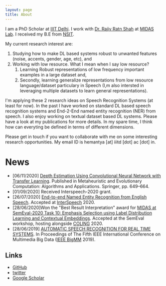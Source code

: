 ```yaml
---
layout: page
title: About
---
```


I am a PhD Scholar at [IIIT Delhi](https://iiitd.ac.in/). I work with [Dr. Rajiv Ratn Shah](http://midas.iiitd.edu.in/team/rajiv-ratn-shah.html) at [MIDAS Lab](http://midas.iiitd.edu.in/). I received my B.E from [NSIT](http://www.nsit.ac.in/). 

My current research interest are: 

1. Studying how to make DL based systems robust to unwanted features (noise, accents, gender, age, etc), and
2. Working with low resource. What I mean when I say low resource?
   1. Learning Robust representations of low frequency important examples in a large dataset and, 
   2. Secondly, learning generalize representations from low resource language/dataset particulary in Speech (I,m also intersted in leveraging multiple datasets to learn general representations). 

I'm applying these 2 research ideas on Speech Recognition Systems (at least for now). In the past I have worked on standard DL based speech recognition systems and End-2-End named entity recognition (NER) from speech. I also enjoy working on textual dataset based DL systems. Please have a look at my publications for more details. In my spare time, I think how can everyting be defined in terms of different  dimensions. 

Please get in touch if you want to collaborate with me on some interesting research opportunities. My email ID is hemantya [at] iiitd [dot] ac [dot] in.

# News

- [06/11/2020] [Depth Estimation Using Convolutional Neural Network with Transfer Learning](https://link.springer.com/chapter/10.1007/978-981-15-7571-6_30). Published in Metaheuristic and Evolutionary Computation:  Algorithms and Applications. Springer, pp. 649–664.
- [01/09/2020] Received Interspeech-2020 grant.
- [26/07/2020] [End-to-end Named Entity Recognition from English Speech](https://arxiv.org/abs/2005.11184). Accepted at [InterSpeech](http://www.interspeech2020.org/) 2020. 
- [28/06/2020]Won the "Best Result Interpretation" award for [MIDAS at SemEval-2020 Task 10: Emphasis Selection using Label Distribution Learning and Contextual Embeddings](https://www.aclweb.org/anthology/2020.semeval-1.219/). Accepted at the SemEval workshop, hosting alongside [COLING](https://coling2020.org/) 2020.
- [28/06/2019] [AUTOMATIC SPEECH RECOGNITION FOR REAL TIME SYSTEMS](https://drive.google.com/file/d/18j58woXz5WUgkHaOO3b7byRWck5Oyzg7/view). In Proceedings of The Fifth IEEE International Conference on Multimedia Big Data ([IEEE BigMM](http://bigmm2019.org/) 2019).


## Links
- [GitHub](https://github.com/raotnameh)
- [twitter](https://mobile.twitter.com/raotnameh)
- [Google Scholar](https://scholar.google.com/citations?hl=en&user=c1W_q7wAAAAJ&view_op=list_works&citft=1&citft=2&citft=3&email_for_op=raotnameh%40gmail.com&authuser=1&gmla=AJsN-F4UHp3xZh0-jPkynKELHQH_PaLtzht5c17MSw8kRYyjeHzkewMHBRdaaJVVJIKB6wiOPgrtvk94W2e7mzfVAM14dcp8xMhMr9AU-LMlB7jqkfEfQT_jzgzbmob53QhhqHXIlaPA_JxJCZ2O-3KDWNNgdOug3lhhUUOuNY7kve2AWowPz17qHdPGLovX8mof7O-8v579TUjqoz6RxdDkWBFUdZZh51v4q7aVeQ84JfdUmz3yaQcLPcXr8SlRYFAghuzTUiu0-3U2tlWY0me7iXU7EEJ_kQ)
